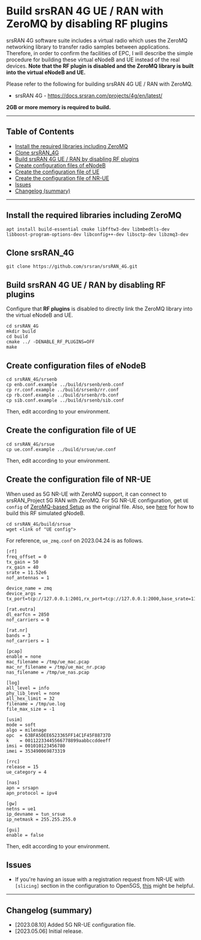 # Build srsRAN 4G UE / RAN with ZeroMQ by disabling RF plugins
srsRAN 4G software suite includes a virtual radio which uses the ZeroMQ networking library to transfer radio samples between applications.
Therefore, in order to confirm the facilities of EPC, I will describe the simple procedure for building these virtual eNodeB and UE instead of the real devices.
**Note that the RF plugin is disabled and the ZeroMQ library is built into the virtual eNodeB and UE.**

Please refer to the following for building srsRAN 4G UE / RAN with ZeroMQ.
- srsRAN 4G - https://docs.srsran.com/projects/4g/en/latest/

**2GB or more memory is required to build.**

---

<h2 id="toc">Table of Contents</h2>

- [Install the required libraries including ZeroMQ](#install_libs)
- [Clone srsRAN_4G](#clone_srsran)
- [Build srsRAN 4G UE / RAN by disabling RF plugins](#build)
- [Create configuration files of eNodeB](#create_enb_config)
- [Create the configuration file of UE](#create_ue_config)
- [Create the configuration file of NR-UE](#create_nr_ue_config)
- [Issues](#issues)
- [Changelog (summary)](#changelog)

---

<h2 id="install_libs">Install the required libraries including ZeroMQ</h2>

```
apt install build-essential cmake libfftw3-dev libmbedtls-dev libboost-program-options-dev libconfig++-dev libsctp-dev libzmq3-dev
```

<h2 id="clone_srsran">Clone srsRAN_4G</h2>

```
git clone https://github.com/srsran/srsRAN_4G.git
```

<h2 id="build">Build srsRAN 4G UE / RAN by disabling RF plugins</h2>

Configure that **RF plugins** is disabled to directly link the ZeroMQ library into the virtual eNodeB and UE.
```
cd srsRAN_4G
mkdir build
cd build
cmake ../ -DENABLE_RF_PLUGINS=OFF
make
```

<h2 id="create_enb_config">Create configuration files of eNodeB</h2>

```
cd srsRAN_4G/srsenb
cp enb.conf.example ../build/srsenb/enb.conf
cp rr.conf.example ../build/srsenb/rr.conf
cp rb.conf.example ../build/srsenb/rb.conf
cp sib.conf.example ../build/srsenb/sib.conf
```
Then, edit according to your environment.

<h2 id="create_ue_config">Create the configuration file of UE</h2>

```
cd srsRAN_4G/srsue
cp ue.conf.example ../build/srsue/ue.conf
```
Then, edit according to your environment.

<h2 id="create_nr_ue_config">Create the configuration file of NR-UE</h2>

When used as 5G NR-UE with ZeroMQ support, it can connect to srsRAN_Project 5G RAN with ZeroMQ.
For 5G NR-UE configuration, get `UE config` of [ZeroMQ-based Setup](https://docs.srsran.com/projects/project/en/latest/tutorials/source/srsUE/source/index.html#zeromq-based-setup) as the original file.
Also, see [here](https://github.com/s5uishida/build_srsran_5g_zmq) for how to build this RF simulated gNodeB.
```
cd srsRAN_4G/build/srsue
wget <link of "UE config">
```
For reference, `ue_zmq.conf` on 2023.04.24 is as follows.
```
[rf]
freq_offset = 0
tx_gain = 50
rx_gain = 40
srate = 11.52e6
nof_antennas = 1

device_name = zmq
device_args = tx_port=tcp://127.0.0.1:2001,rx_port=tcp://127.0.0.1:2000,base_srate=11.52e6

[rat.eutra]
dl_earfcn = 2850
nof_carriers = 0

[rat.nr]
bands = 3
nof_carriers = 1

[pcap]
enable = none
mac_filename = /tmp/ue_mac.pcap
mac_nr_filename = /tmp/ue_mac_nr.pcap
nas_filename = /tmp/ue_nas.pcap

[log]
all_level = info
phy_lib_level = none
all_hex_limit = 32
filename = /tmp/ue.log
file_max_size = -1

[usim]
mode = soft
algo = milenage
opc  = 63BFA50EE6523365FF14C1F45F88737D
k    = 00112233445566778899aabbccddeeff
imsi = 001010123456780
imei = 353490069873319

[rrc]
release = 15
ue_category = 4

[nas]
apn = srsapn
apn_protocol = ipv4

[gw]
netns = ue1
ip_devname = tun_srsue
ip_netmask = 255.255.255.0

[gui]
enable = false

```
Then, edit according to your environment.

<h2 id="issues">Issues</h2>

- If you're having an issue with a registration request from NR-UE with `[slicing]` section in the configuration to Open5GS, [this](https://github.com/srsran/srsRAN_4G/pull/1214) might be helpful.

---

<h2 id="changelog">Changelog (summary)</h2>

- [2023.08.10] Added 5G NR-UE configuration file.
- [2023.05.06] Initial release.
